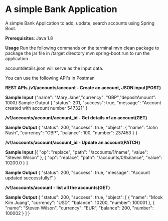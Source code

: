 # A simple Bank Application
A simple Bank Application to add, update, search accounts using Spring Boot.

**Prerequisites**:
Java 1.8

**Usage**
Run the following commands on the terminal
mvn clean package to package the jar file in /target directory
mvn spring-boot:run to run the application

accountdetails.json will serve as the input data.

You can use the following API's in Postman

**REST APIs**
**/v1/accounts/account - Create an account, JSON input(POST)**

**Sample Input**
{"name": "Mary Jane","currency": "GBP","depositAmount": 1000}
Sample Output
{
    "status": 201,
    "success": true,
    "message": "Account created with account number 547321"
}

**/v1/accounts/account/account_id - Get details of an account(GET)**

**Sample Output**
{
    "status": 200,
    "success": true,
    "object": {
        "name": "John Nash",
        "currency": "GBP",
        "balance": 100,
        "number": 237453
    }
}

**/v1/accounts/account/account_id - Update an account(PATCH)**

**Sample Input**
[{ "op": "replace", "path": "/accounts/1/name", "value": "Steven Wilson" },
{ "op": "replace", "path": "/accounts/0/balance", "value": 10200.0 }
]

**Sample Output**
{
    "status": 200,
    "success": true,
    "message": "Account updated successfully!"
}


**/v1/accounts/account - list all the accounts(GET)**

**Sample Output**
{
    "status": 200,
    "success": true,
    "object": [
        {
            "name": "Mook Kim Juang",
            "currency": "USD",
            "balance": 10200,
            "number": 100001
        },
        {
            "name": "Steven Wilson",
            "currency": "EUR",
            "balance": 200,
            "number": 100002
        }
    ]
}
